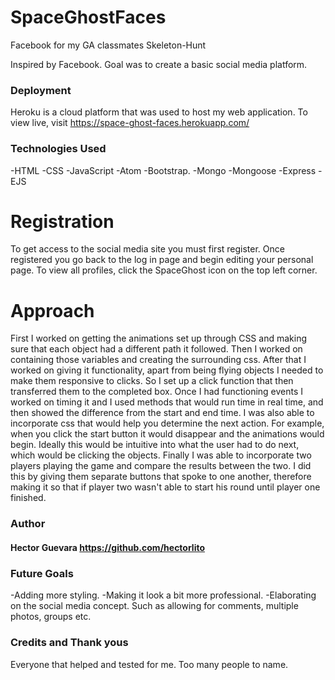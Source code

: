 # SpaceGhostFaces
Facebook for my GA classmates
Skeleton-Hunt

Inspired by Facebook. Goal was to create a basic social media platform.

### Deployment

Heroku is a cloud platform that was used to host my web application. To view live, visit https://space-ghost-faces.herokuapp.com/

### Technologies Used

-HTML
-CSS
-JavaScript
-Atom
-Bootstrap.
-Mongo
-Mongoose
-Express
-EJS

# Registration
To get access to the social media site you must first register.
Once registered you go back to the log in page and begin editing your personal page.
To view all profiles, click the SpaceGhost icon on the top left corner.

# Approach

First I worked on getting the animations set up through CSS and making sure that each object had a different path it followed. Then I worked on containing those variables and creating the surrounding css. After that I worked on giving it functionality, apart from being flying objects I needed to make them responsive to clicks. So I set up a click function that then transferred them to the completed box. Once I had functioning events I worked on timing it and I used methods that would run time in real time, and then showed the difference from the start and end time. I was also able to incorporate css that would help you determine the next action. For example, when you click the start button it would disappear and the animations would begin. Ideally this would be intuitive into what the user had to do next, which would be clicking the objects. Finally I was able to incorporate two players playing the game and compare the results between the two. I did this by giving them separate buttons that spoke to one another, therefore making it so that if player two wasn't able to start his round until player one finished.

### Author

#### Hector Guevara https://github.com/hectorlito

### Future Goals
-Adding more styling.
-Making it look a bit more professional.
-Elaborating on the social media concept. Such as allowing for comments, multiple photos, groups etc.


### Credits and Thank yous

Everyone that helped and tested for me. Too many people to name.
